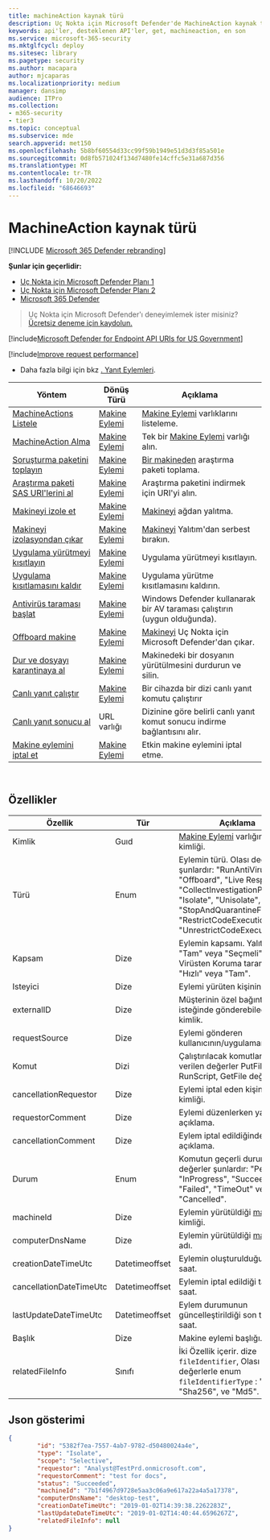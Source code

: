 ```yaml
---
title: machineAction kaynak türü
description: Uç Nokta için Microsoft Defender'de MachineAction kaynak türünün yöntemleri ve özellikleri hakkında bilgi edinin.
keywords: api'ler, desteklenen API'ler, get, machineaction, en son
ms.service: microsoft-365-security
ms.mktglfcycl: deploy
ms.sitesec: library
ms.pagetype: security
ms.author: macapara
author: mjcaparas
ms.localizationpriority: medium
manager: dansimp
audience: ITPro
ms.collection:
- m365-security
- tier3
ms.topic: conceptual
ms.subservice: mde
search.appverid: met150
ms.openlocfilehash: 5b8bf60554d33cc99f59b1949e51d3d3f85a501e
ms.sourcegitcommit: 0d8fb571024f134d7480fe14cffc5e31a687d356
ms.translationtype: MT
ms.contentlocale: tr-TR
ms.lasthandoff: 10/20/2022
ms.locfileid: "68646693"
---
```

# <a name="machineaction-resource-type"></a>MachineAction kaynak türü

[!INCLUDE [Microsoft 365 Defender rebranding](../../includes/microsoft-defender.md)]

**Şunlar için geçerlidir:**
- [Uç Nokta için Microsoft Defender Planı 1](https://go.microsoft.com/fwlink/p/?linkid=2154037)
- [Uç Nokta için Microsoft Defender Planı 2](https://go.microsoft.com/fwlink/p/?linkid=2154037)
- [Microsoft 365 Defender](https://go.microsoft.com/fwlink/?linkid=2118804)

> Uç Nokta için Microsoft Defender'ı deneyimlemek ister misiniz? [Ücretsiz deneme için kaydolun.](https://signup.microsoft.com/create-account/signup?products=7f379fee-c4f9-4278-b0a1-e4c8c2fcdf7e&ru=https://aka.ms/MDEp2OpenTrial?ocid=docs-wdatp-exposedapis-abovefoldlink)


[!include[Microsoft Defender for Endpoint API URIs for US Government](../../includes/microsoft-defender-api-usgov.md)]

[!include[Improve request performance](../../includes/improve-request-performance.md)]


- Daha fazla bilgi için bkz [. Yanıt Eylemleri](respond-machine-alerts.md).

|Yöntem|Dönüş Türü|Açıklama|
|---|---|---|
|[MachineActions Listele](get-machineactions-collection.md)|[Makine Eylemi](machineaction.md)|[Makine Eylemi](machineaction.md) varlıklarını listeleme.|
|[MachineAction Alma](get-machineaction-object.md)|[Makine Eylemi](machineaction.md)|Tek bir [Makine Eylemi](machineaction.md) varlığı alın.|
|[Soruşturma paketini toplayın](collect-investigation-package.md)|[Makine Eylemi](machineaction.md)|[Bir makineden](machine.md) araştırma paketi toplama.|
|[Araştırma paketi SAS URI'lerini al](get-package-sas-uri.md)|[Makine Eylemi](machineaction.md)|Araştırma paketini indirmek için URI'yi alın.|
|[Makineyi izole et](isolate-machine.md)|[Makine Eylemi](machineaction.md)|[Makineyi](machine.md) ağdan yalıtma.|
|[Makineyi izolasyondan çıkar](unisolate-machine.md)|[Makine Eylemi](machineaction.md)|[Makineyi](machine.md) Yalıtım'dan serbest bırakın.|
|[Uygulama yürütmeyi kısıtlayın](restrict-code-execution.md)|[Makine Eylemi](machineaction.md)|Uygulama yürütmeyi kısıtlayın.|
|[Uygulama kısıtlamasını kaldır](unrestrict-code-execution.md)|[Makine Eylemi](machineaction.md)|Uygulama yürütme kısıtlamasını kaldırın.|
|[Antivirüs taraması başlat](run-av-scan.md)|[Makine Eylemi](machineaction.md)|Windows Defender kullanarak bir AV taraması çalıştırın (uygun olduğunda).|
|[Offboard makine](offboard-machine-api.md)|[Makine Eylemi](machineaction.md)|[Makineyi](machine.md) Uç Nokta için Microsoft Defender'dan çıkar.|
|[Dur ve dosyayı karantinaya al](stop-and-quarantine-file.md)|[Makine Eylemi](machineaction.md)|Makinedeki bir dosyanın yürütülmesini durdurun ve silin.|
|[Canlı yanıt çalıştır](run-live-response.md)|[Makine Eylemi](machineaction.md)|Bir cihazda bir dizi canlı yanıt komutu çalıştırır|
|[Canlı yanıt sonucu al](get-live-response-result.md)|URL varlığı|Dizinine göre belirli canlı yanıt komut sonucu indirme bağlantısını alır.|
|[Makine eylemini iptal et](cancel-machine-action.md)|[Makine Eylemi](machineaction.md)|Etkin makine eylemini iptal etme.|

<br>

## <a name="properties"></a>Özellikler

|Özellik|Tür|Açıklama|
|---|---|---|
|Kimlik|Guıd|[Makine Eylemi](machineaction.md) varlığının kimliği.|
|Türü|Enum|Eylemin türü. Olası değerler şunlardır: "RunAntiVirusScan", "Offboard", "Live Response", "CollectInvestigationPackage", "Isolate", "Unisolate", "StopAndQuarantineFile", "RestrictCodeExecution" ve "UnrestrictCodeExecution".|
|Kapsam|Dize|Eylemin kapsamı. Yalıtım için "Tam" veya "Seçmeli", Virüsten Koruma taraması için "Hızlı" veya "Tam".|
|Isteyici|Dize|Eylemi yürüten kişinin kimliği.|
|externalID|Dize|Müşterinin özel bağıntı isteğinde gönderebileceği kimlik.|
|requestSource|Dize|Eylemi gönderen kullanıcının/uygulamanın adı.|
|Komut|Dizi|Çalıştırılacak komutlar. İzin verilen değerler PutFile, RunScript, GetFile değerleridir.|
|cancellationRequestor|Dize|Eylemi iptal eden kişinin kimliği.|
|requestorComment|Dize|Eylemi düzenlerken yazılan açıklama.|
|cancellationComment|Dize|Eylem iptal edildiğinde yazılan açıklama.|
|Durum|Enum|Komutun geçerli durumu. Olası değerler şunlardır: "Pending", "InProgress", "Succeeded", "Failed", "TimeOut" ve "Cancelled".|
|machineId|Dize|Eylemin yürütüldiği [makinenin](machine.md) kimliği.|
|computerDnsName|Dize|Eylemin yürütüldiği [makinenin](machine.md) adı.|
|creationDateTimeUtc|Datetimeoffset|Eylemin oluşturulduğu tarih ve saat.|
|cancellationDateTimeUtc|Datetimeoffset|Eylemin iptal edildiği tarih ve saat.|
|lastUpdateDateTimeUtc|Datetimeoffset|Eylem durumunun güncelleştirildiği son tarih ve saat.|
|Başlık|Dize|Makine eylemi başlığı.|
|relatedFileInfo|Sınıfı|İki Özellik içerir. dize `fileIdentifier`, Olası değerlerle enum `fileIdentifierType` : "Sha1", "Sha256", ve "Md5".|

## <a name="json-representation"></a>Json gösterimi

```json
{
        "id": "5382f7ea-7557-4ab7-9782-d50480024a4e",
        "type": "Isolate",
        "scope": "Selective",
        "requestor": "Analyst@TestPrd.onmicrosoft.com",
        "requestorComment": "test for docs",
        "status": "Succeeded",
        "machineId": "7b1f4967d9728e5aa3c06a9e617a22a4a5a17378",
        "computerDnsName": "desktop-test",
        "creationDateTimeUtc": "2019-01-02T14:39:38.2262283Z",
        "lastUpdateDateTimeUtc": "2019-01-02T14:40:44.6596267Z",
        "relatedFileInfo": null
}
```
